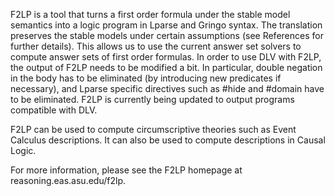 F2LP is a tool that turns a first order formula under the stable model semantics 
into a logic program in Lparse and Gringo syntax. The translation preserves the 
stable models under certain assumptions (see References for further details).
This allows us to use the current answer set solvers to compute answer sets of 
first order formulas. In order to use DLV with F2LP, the output of F2LP needs to 
be modified a bit. In particular, double negation in the body has to be eliminated 
(by introducing new predicates if necessary), and Lparse specific directives such 
as #hide and #domain have to be eliminated. F2LP is currently being updated to 
output programs compatible with DLV.

F2LP can be used to compute circumscriptive theories such as Event Calculus 
descriptions. It can also be used to compute descriptions in Causal Logic.

For more information, please see the F2LP homepage at reasoning.eas.asu.edu/f2lp.
